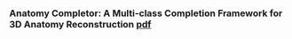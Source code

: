 
### Anatomy Completor: A Multi-class Completion Framework for 3D Anatomy Reconstruction [pdf](https://arxiv.org/abs/2309.04956)
